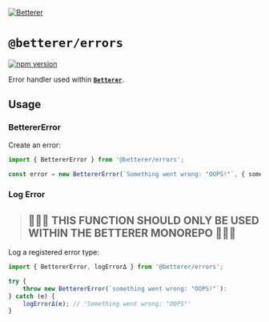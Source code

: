 [![Betterer](https://raw.githubusercontent.com/phenomnomnominal/betterer/master/docs/logo.png)](https://phenomnomnominal.github.io/betterer/)

# `@betterer/errors`

[![npm version](https://img.shields.io/npm/v/@betterer/errors.svg)](https://www.npmjs.com/package/@betterer/errors)

Error handler used within [**`Betterer`**](https://github.com/phenomnomnominal/betterer).

## Usage

### BettererError

Create an error:

```typescript
import { BettererError } from '@betterer/errors';

const error = new BettererError(`Something went wrong: "OOPS!"`, { some: 'details' });
```

### Log Error

> ## 🚨🚨🚨 THIS FUNCTION SHOULD ONLY BE USED WITHIN THE BETTERER MONOREPO 🚨🚨🚨

Log a registered error type:

```typescript
import { BettererError, logErrorΔ } from '@betterer/errors';

try {
    throw new BettererError(`something went wrong: "OOPS!"`):
} catch (e) {
    logErrorΔ(e); // 'Something went wrong: "OOPS"'
}
```
